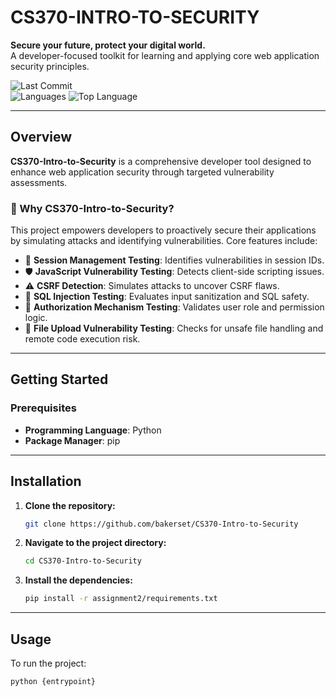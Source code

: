 # CS370-INTRO-TO-SECURITY

**Secure your future, protect your digital world.**  
A developer-focused toolkit for learning and applying core web application security principles.

![Last Commit](https://img.shields.io/github/last-commit/bakerset/CS370-Intro-to-Security)  
![Languages](https://img.shields.io/github/languages/count/bakerset/CS370-Intro-to-Security)
![Top Language](https://img.shields.io/github/languages/top/bakerset/CS370-Intro-to-Security)

---

## Overview

**CS370-Intro-to-Security** is a comprehensive developer tool designed to enhance web application security through targeted vulnerability assessments.

### 🔐 Why CS370-Intro-to-Security?

This project empowers developers to proactively secure their applications by simulating attacks and identifying vulnerabilities. Core features include:

- 🔐 **Session Management Testing**: Identifies vulnerabilities in session IDs.
- 🛡 **JavaScript Vulnerability Testing**: Detects client-side scripting issues.
- ⚠️ **CSRF Detection**: Simulates attacks to uncover CSRF flaws.
- 📘 **SQL Injection Testing**: Evaluates input sanitization and SQL safety.
- 🔑 **Authorization Mechanism Testing**: Validates user role and permission logic.
- 📁 **File Upload Vulnerability Testing**: Checks for unsafe file handling and remote code execution risk.

---

## Getting Started

### Prerequisites

- **Programming Language**: Python
- **Package Manager**: pip

---

## Installation

1. **Clone the repository:**

    ```bash
    git clone https://github.com/bakerset/CS370-Intro-to-Security
    ```

2. **Navigate to the project directory:**

    ```bash
    cd CS370-Intro-to-Security
    ```

3. **Install the dependencies:**

    ```bash
    pip install -r assignment2/requirements.txt
    ```

---

## Usage

To run the project:

```bash
python {entrypoint}
